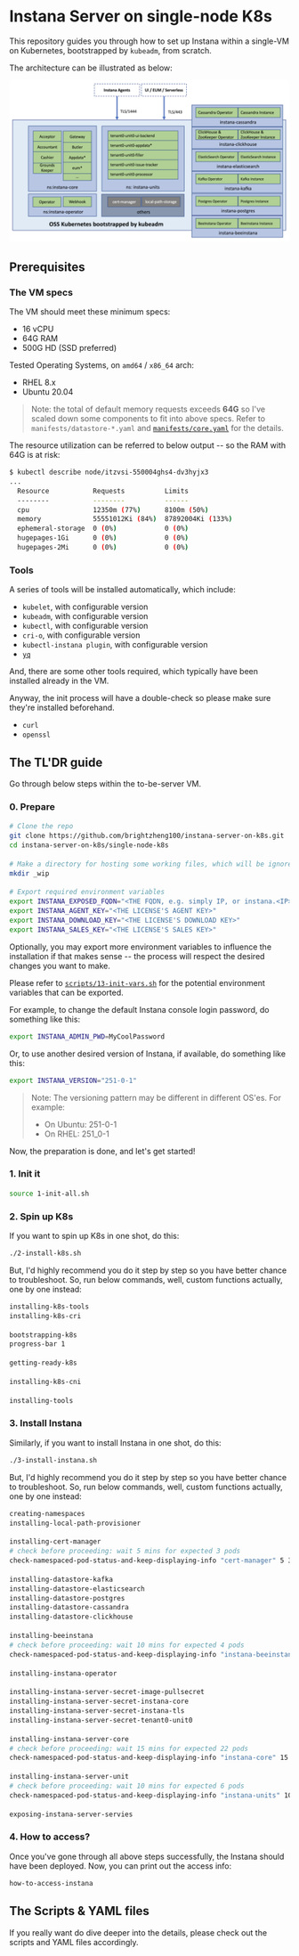 # Instana Server on single-node K8s

This repository guides you through how to set up Instana within a single-VM on Kubernetes, bootstrapped by `kubeadm`, from scratch.

The architecture can be illustrated as below:

![Architecture of Instana Server](./misc/architecture.png)



## Prerequisites

### The VM specs

The VM should meet these minimum specs:
- 16 vCPU
- 64G RAM
- 500G HD (SSD preferred)

Tested Operating Systems, on `amd64` / `x86_64` arch:
- RHEL 8.x
- Ubuntu 20.04

> Note: the total of default memory requests exceeds **64G** so I've scaled down some components to fit into above specs. Refer to `manifests/datastore-*.yaml` and [`manifests/core.yaml`](./manifests/core.yaml) for the details.

The resource utilization can be referred to below output -- so the RAM with 64G is at risk:

```sh
$ kubectl describe node/itzvsi-550004ghs4-dv3hyjx3
...
  Resource           Requests          Limits
  --------           --------          ------
  cpu                12350m (77%)      8100m (50%)
  memory             55551012Ki (84%)  87892004Ki (133%)
  ephemeral-storage  0 (0%)            0 (0%)
  hugepages-1Gi      0 (0%)            0 (0%)
  hugepages-2Mi      0 (0%)            0 (0%)
```


### Tools

A series of tools will be installed automatically, which include:
- `kubelet`, with configurable version
- `kubeadm`, with configurable version
- `kubectl`, with configurable version
- `cri-o`, with configurable version
- `kubectl-instana plugin`, with configurable version
- [`yq`](https://github.com/mikefarah/yq)

And, there are some other tools required, which typically have been installed already in the VM.

Anyway, the init process will have a double-check so please make sure they're installed beforehand.
- `curl`
- `openssl`


## The TL'DR guide

Go through below steps within the to-be-server VM.

### 0. Prepare

```sh
# Clone the repo
git clone https://github.com/brightzheng100/instana-server-on-k8s.git
cd instana-server-on-k8s/single-node-k8s

# Make a directory for hosting some working files, which will be ignored by Git
mkdir _wip

# Export required environment variables
export INSTANA_EXPOSED_FQDN="<THE FQDN, e.g. simply IP, or instana.<IP>.nip.io, or instana.mydomain.com>"
export INSTANA_AGENT_KEY="<THE LICENSE'S AGENT KEY>"
export INSTANA_DOWNLOAD_KEY="<THE LICENSE'S DOWNLOAD KEY>"
export INSTANA_SALES_KEY="<THE LICENSE'S SALES KEY>"
```

Optionally, you may export more environment variables to influence the installation if that makes sense -- the process will respect the desired changes you want to make.

Please refer to [`scripts/13-init-vars.sh`](./scripts/13-init-vars.sh) for the potential environment variables that can be exported.

For example, to change the default Instana console login password, do something like this:

```sh
export INSTANA_ADMIN_PWD=MyCoolPassword
```

Or, to use another desired version of Instana, if available, do something like this:

```sh
export INSTANA_VERSION="251-0-1"
```

> Note: The versioning pattern may be different in different OS'es. For example:
> - On Ubuntu: 251-0-1
> - On RHEL: 251_0-1

Now, the preparation is done, and let's get started!


### 1. Init it

```sh
source 1-init-all.sh
```


### 2. Spin up K8s

If you want to spin up K8s in one shot, do this:

```sh
./2-install-k8s.sh
```

But, I'd highly recommend you do it step by step so you have better chance to troubleshoot.
So, run below commands, well, custom functions actually, one by one instead:

```sh
installing-k8s-tools
installing-k8s-cri

bootstrapping-k8s
progress-bar 1

getting-ready-k8s

installing-k8s-cni

installing-tools
```

### 3. Install Instana

Similarly, if you want to install Instana in one shot, do this:

```sh
./3-install-instana.sh
```

But, I'd highly recommend you do it step by step so you have better chance to troubleshoot.
So, run below commands, well, custom functions actually, one by one instead:

```sh
creating-namespaces
installing-local-path-provisioner

installing-cert-manager
# check before proceeding: wait 5 mins for expected 3 pods
check-namespaced-pod-status-and-keep-displaying-info "cert-manager" 5 3 "kubectl get pod -n cert-manager"

installing-datastore-kafka
installing-datastore-elasticsearch
installing-datastore-postgres
installing-datastore-cassandra
installing-datastore-clickhouse

installing-beeinstana
# check before proceeding: wait 10 mins for expected 4 pods
check-namespaced-pod-status-and-keep-displaying-info "instana-beeinstana" 10 4 "kubectl get pod -n instana-beeinstana"

installing-instana-operator

installing-instana-server-secret-image-pullsecret
installing-instana-server-secret-instana-core
installing-instana-server-secret-instana-tls
installing-instana-server-secret-tenant0-unit0

installing-instana-server-core
# check before proceeding: wait 15 mins for expected 22 pods
check-namespaced-pod-status-and-keep-displaying-info "instana-core" 15 22 "kubectl get pod -n instana-core"

installing-instana-server-unit
# check before proceeding: wait 10 mins for expected 6 pods
check-namespaced-pod-status-and-keep-displaying-info "instana-units" 10 6 "kubectl get pod -n instana-units"

exposing-instana-server-servies
```

### 4. How to access?

Once you've gone through all above steps successfully, the Instana should have been deployed.
Now, you can print out the access info:

```sh
how-to-access-instana
```

## The Scripts & YAML files

If you really want do dive deeper into the details, please check out the scripts and YAML files accordingly.
